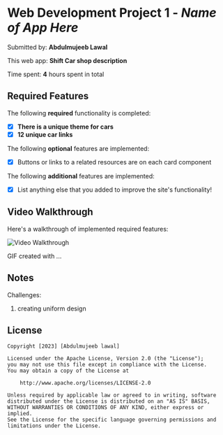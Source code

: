 # Web Development Project 1 - *Name of App Here*

Submitted by: **Abdulmujeeb Lawal**

This web app: **Shift Car shop description**

Time spent: **4** hours spent in total

## Required Features

The following **required** functionality is completed:

- [x] **There is a unique theme for cars**
- [x] **12 unique car links**

The following **optional** features are implemented:

- [x] Buttons or links to a related resources are on each card component


The following **additional** features are implemented:

* [x] List anything else that you added to improve the site's functionality!

## Video Walkthrough

Here's a walkthrough of implemented required features:

<img src='http://i.imgur.com/link/to/your/gif/file.gif' title='Video Walkthrough' width='' alt='Video Walkthrough' />

<!-- Replace this with whatever GIF tool you used! -->
GIF created with ...  
<!-- Recommended tools:
[Kap](https://getkap.co/) for macOS
[ScreenToGif](https://www.screentogif.com/) for Windows
[peek](https://github.com/phw/peek) for Linux. -->

## Notes

Challenges:
1. creating uniform design

## License

    Copyright [2023] [Abdulmujeeb lawal]

    Licensed under the Apache License, Version 2.0 (the "License");
    you may not use this file except in compliance with the License.
    You may obtain a copy of the License at

        http://www.apache.org/licenses/LICENSE-2.0

    Unless required by applicable law or agreed to in writing, software
    distributed under the License is distributed on an "AS IS" BASIS,
    WITHOUT WARRANTIES OR CONDITIONS OF ANY KIND, either express or implied.
    See the License for the specific language governing permissions and
    limitations under the License.